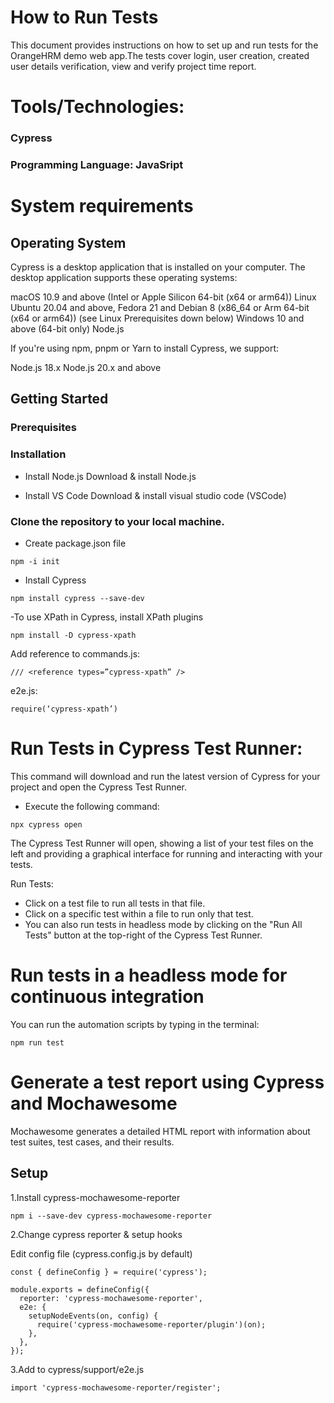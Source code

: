# How to Run Tests
This document provides instructions on how to set up and run tests for the OrangeHRM demo web app.The tests cover login, user creation, created user details verification, view and verify project time report.

# Tools/Technologies:
### Cypress
### Programming Language: JavaSript

# System requirements
## Operating System
Cypress is a desktop application that is installed on your computer. The desktop application supports these operating systems:

macOS 10.9 and above (Intel or Apple Silicon 64-bit (x64 or arm64))
Linux Ubuntu 20.04 and above, Fedora 21 and Debian 8 (x86_64 or Arm 64-bit (x64 or arm64)) (see Linux Prerequisites down below)
Windows 10 and above (64-bit only)
Node.js

If you're using npm, pnpm or Yarn to install Cypress, we support:

Node.js 18.x
Node.js 20.x and above

## Getting Started


### Prerequisites
### Installation

- Install Node.js
 Download & install Node.js

- Install VS Code
 Download & install visual studio code (VSCode)

 ### Clone the repository to your local machine.

- Create package.json file
```
npm -i init

```

- Install Cypress
```
npm install cypress --save-dev

```

-To use XPath in Cypress, install XPath plugins
```
npm install -D cypress-xpath

```
Add reference to commands.js: 
```
/// <reference types=”cypress-xpath” />

```
e2e.js: 
```
require(‘cypress-xpath’) 

```
# Run Tests in Cypress Test Runner:
This command will download and run the latest version of Cypress for your project and open the Cypress Test Runner.

- Execute the following command:

```
npx cypress open

```

The Cypress Test Runner will open, showing a list of your test files on the left and providing a graphical interface for running and interacting with your tests.

Run Tests:

- Click on a test file to run all tests in that file.
- Click on a specific test within a file to run only that test.  
- You can also run tests in headless mode by clicking on the "Run All Tests" button at the top-right of the Cypress Test Runner.

# Run tests in a headless mode for continuous integration
You can run the automation scripts by typing in the terminal:

```
npm run test

```

# Generate a test report using Cypress and Mochawesome
Mochawesome generates a detailed HTML report with information about test suites, test cases, and their results.

## Setup
1.Install cypress-mochawesome-reporter

```
npm i --save-dev cypress-mochawesome-reporter

```
2.Change cypress reporter & setup hooks

Edit config file (cypress.config.js by default)

```
const { defineConfig } = require('cypress');

module.exports = defineConfig({
  reporter: 'cypress-mochawesome-reporter',
  e2e: {
    setupNodeEvents(on, config) {
      require('cypress-mochawesome-reporter/plugin')(on);
    },
  },
});

```
3.Add to cypress/support/e2e.js
```
import 'cypress-mochawesome-reporter/register';

```
